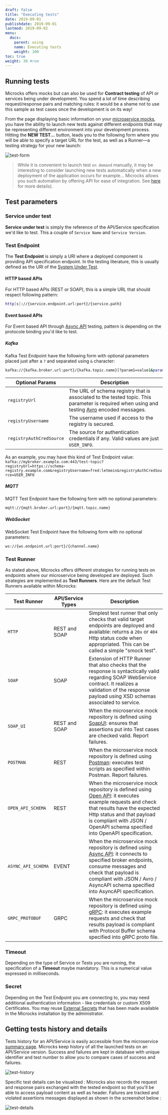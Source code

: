 ```yaml
---
draft: false
title: "Executing tests"
date: 2019-09-01
publishdate: 2019-09-01
lastmod: 2019-09-02
menu:
  docs:
    parent: using
    name: Executing tests
    weight: 100
toc: true
weight: 30 #rem
---
```


## Running tests
			
Microcks offers mocks but can also be used for **Contract testing** of API or services being under development. You spend a lot of time describing request/response pairs and matching rules: it would be a shame not to use this sample as test cases once the development is on its way!
			
From the page displaying basic information on your [microservice mocks](../mocks/#mocks-info), you have the ability to launch new tests against different endpoints that may be representing different environment into your development process. Hitting the <b>NEW TEST...</b> button, leads you to the following form where you will be able to specify a target URL for the test, as well as a Runner—a testing strategy for your new launch:
			
![test-form](/images/test-form.png)
			
> While it is convenient to launch test `on demand` manually, it may be interesting to consider launching new tests automatically when a new deployment of the application occurs for example... Microcks allows you such automation by offering API for ease of integration. See [here](../../automating/api/) for more details).
			
## Test parameters

### Service under test

**Service under test** is simply the reference of the API/Service specification we'd like to test. This a couple of `Service Name` and `Service Version`.

### Test Endpoint

The **Test Endpoint** is simply a URI where a deployed component is providing API specification endpoint. In the testing literature, this is usually defined as the URI of the [System Under Test](https://en.wikipedia.org/wiki/System_under_test).

#### HTTP based APIs

For HTTP based APIs (REST or SOAP), this is a simple URL that should respect following pattern:

```sh
http[s]://{service.endpoint.url:port}/{service.path}
```
#### Event based APIs

For Event based API through [Async API](../asyncapi) testing, pattern is depending on the protocole binding you'd like to test.

##### Kafka 

Kafka Test Endpoint have the following form with optional parameters placed just after a `?` and separated using `&` character:

```sh
kafka://{kafka.broker.url:port}/{kafka.topic.name}[?param1=value1&param2=value2]
```

| Optional Params | Description |
| --------------- | ----------- |
| `registryUrl` | The URL of schema registry that is associated to the tested topic. This parameter is required when using and testing [Avro](https://avro.apache.org) encoded messages. |
| `registryUsername` | The username used if access to the registry is secured. |
| `registryAuthCredSource` | The source for authentication credentials if any. Valid values are just `USER_INFO`. |

As an example, you may have this kind of Test Endpoint value: `kafka://mybroker.example.com:443/test-topic?registryUrl=https://schema-registry.example.com&registryUsername=fred:letmein&registryAuthCredSource=USER_INFO`

##### MQTT

MQTT Test Endpoint have the following form with no optional parameters:

```sh
mqtt://{mqtt.broker.url:port}/{mqtt.topic.name}
```

##### WebSocket

WebSocket Test Endpoint have the following form with no optional parameters:

```sh
ws://{ws.endpoint.url:port}/{channel.name}
```

### Test Runner

As stated above, Microcks offers different strategies for running tests on endpoints where our microservice being developed are deployed. Such strategies are implemented as **Test Runners**. Here are the default Test Runners available within Microcks:
			
| Test Runner | API/Service Types | Description |
| ----------- | ----------------- | ----------- |
| `HTTP` | REST and SOAP | Simplest test runner that only checks that valid target endpoints are deployed and available: returns a `20x` or `404` Http status code when appropriated. This can be called a simple "smock test". |
| `SOAP` | SOAP | Extension of HTTP Runner that also checks that the response is syntactically valid regarding SOAP WebService contract. It realizes a validation of the response payload using XSD schemas associated to service. |
| `SOAP_UI` | REST and SOAP | When the microservice mock repository is defined using [SoapUI](../soapui): ensures that assertions put into Test cases are checked valid. Report failures.| 
| `POSTMAN` | REST | When the microservice mock repository is defined using [Postman](../postman): executes test scripts as specified within Postman. Report failures.| 
| `OPEN_API_SCHEMA`|  REST | When the microservice mock repository is defined using [Open API](../openapi): it executes example requests and check that results have the expected Http status and that payload is compliant with JSON / OpenAPI schema specified into OpenAPI specification.| 
| `ASYNC_API_SCHEMA`|  EVENT | When the microservice mock repository is defined using [Async API](../asyncapi): it connects to specified broker endpoints, consume messages and check that payload is compliant with JSON / Avro / AsyncAPI schema specified into AsyncAPI specification.|
| `GRPC_PROTOBUF`|  GRPC | When the microservice mock repository is defined using [gRPC](../grpc): it executes example requests and check that results payload is compliant with Protocol Buffer schema specified into gRPC proto file.| 

### Timeout

Depending on the type of Service or Tests you are running, the specification of a **Timeout** maybe mandatory. This is a numerical value expressed in milliseconds.

### Secret

Depending on the Test Endpoint you are connecting to, you may need additional authentication information - like credentials or custom X509 Certificates. You may reuse [External Secrets](../administrating/secrets) that has been made available in the Microcks installation by the administrator.

## Getting tests history and details

Tests history for an API/Service is easily accessible from the microservice [summary page](../mocks/#mocks-info). Microcks keep history of all the launched tests on an API/Service version. Success and failures are kept in database with unique identifier and test number to allow you to compare cases of success and failures.
			
![test-history](/images/test-history.png)
			
Specific test details can be visualized : Microcks also records the request and response pairs exchanged with the tested endpoint so that you'll be able to access payload content as well as header. Failures are tracked and violated assertions messages displayed as shown in the screenshot below :
			
![test-details](/images/test-details.png)
